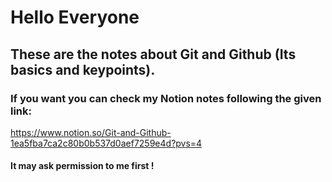 # Hello Everyone
## These are the notes about Git and Github (Its basics and keypoints).
### If you want you can check my Notion notes following the given link:
https://www.notion.so/Git-and-Github-1ea5fba7ca2c80b0b537d0aef7259e4d?pvs=4
#### It may ask permission to me first ! 
